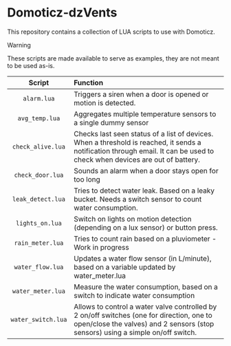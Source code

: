 # Domoticz-dzVents

This repository contains a collection of LUA scripts to use with Domoticz.

> [!WARNING]
> These scripts are made available to serve as examples, they are not meant to be used as-is.

| Script             | Function |
|:------------------:|:---------|
| `alarm.lua`        | Triggers a siren when a door is opened or motion is detected. |
| `avg_temp.lua`     | Aggregates multiple temperature sensors to a single dummy sensor |
| `check_alive.lua`  | Checks last seen status of a list of devices. When a threshold is reached, it sends a notification through email. It can be used to check when devices are out of battery. |
| `check_door.lua`   | Sounds an alarm when a door stays open for too long |
| `leak_detect.lua`  | Tries to detect water leak. Based on a leaky bucket. Needs a switch sensor to count water consumption. |
| `lights_on.lua`    | Switch on lights on motion detection (depending on a lux sensor) or button press. |
| `rain_meter.lua`   | Tries to count rain based on a pluviometer - Work in progress |
| `water_flow.lua`   | Updates a water flow sensor (in L/minute), based on a variable updated by water_meter.lua |
| `water_meter.lua`  | Measure the water consumption, based on a switch to indicate water consumption |
| `water_switch.lua` | Allows to control a water valve controlled by 2 on/off switches (one for direction, one to open/close the valves) and 2 sensors (stop sensors) using a simple on/off switch. |
